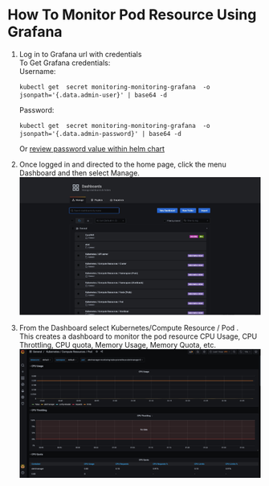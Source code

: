 # How To Monitor Pod Resource Using Grafana

1. Log in to Grafana url with credentials \
    To Get Grafana credentials: \
    Username:

    ```shell
    kubectl get  secret monitoring-monitoring-grafana  -o jsonpath='{.data.admin-user}' | base64 -d
    ```

    Password:

    ```shell
    kubectl get  secret monitoring-monitoring-grafana  -o jsonpath='{.data.admin-password}' | base64 -d
    ```

    Or [review password value within helm chart](https://repo1.dso.mil/platform-one/big-bang/apps/core/monitoring/-/blob/main/chart/values.yaml#L708)

1. Once logged in and directed to the home page, click  the menu Dashboard and then select  Manage. \
     ![Manage Dashboard Screenshot](docs/guides/prerequisites/grafana-dashboard-manage.jpeg)
1. From the Dashboard  select Kubernetes/Compute Resource / Pod . \
     This creates a dashboard to monitor the pod resource CPU Usage, CPU Throttling, CPU quota, Memory Usage, Memory Quota, etc. \
     ![Pod Resource Grafana Screenshot](docs/guides/prerequisites/grafana-dashboard.jpeg)
